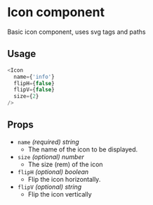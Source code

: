 # Icon component
Basic icon component, uses svg tags and paths

## Usage

~~~js
<Icon 
  name={'info'}
  flipH={false}
  flipV={false}
  size={2}
/>
~~~

## Props

- `name` *(required) string*
    * The name of the icon to be displayed.
- `size` *(optional) number*
    * The size (rem) of the icon
- `flipH` *(optional) boolean*
	* Flip the icon horizontally.
- `flipV` *(optional) string*
	* Flip the icon vertically

